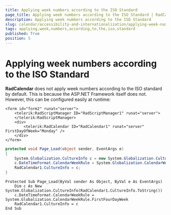 ```yaml
---
title: Applying week numbers according to the ISO Standard
page_title: Applying week numbers according to the ISO Standard | RadCalendar for ASP.NET AJAX Documentation
description: Applying week numbers according to the ISO Standard
slug: calendar/accessibility-and-internationalization/applying-week-numbers-according-to-the-iso-standard
tags: applying,week,numbers,according,to,the,iso,standard
published: True
position: 5
---
```


# Applying week numbers according to the ISO Standard


**RadCalendar** does not apply week numbers according to the ISO standard by default. This is because the ASP.NET Framework itself does not. However, this can be configured easily at runtime:



````ASPNET
<form id="form2" runat="server">
    <telerik:RadScriptManager ID="RadScriptManager1" runat="server">
    </telerik:RadScriptManager>
    <div>
        <telerik:RadCalendar ID="RadCalendar1" runat="server" FirstDayOfWeek="Monday" />
    </div>
</form>
````
````C#
protected void Page_Load(object sender, EventArgs e)
{
    System.Globalization.CultureInfo c = new System.Globalization.CultureInfo(RadCalendar1.CultureInfo.ToString());
    c.DateTimeFormat.CalendarWeekRule = System.Globalization.CalendarWeekRule.FirstFourDayWeek;
    RadCalendar1.CultureInfo = c;
}
````
````VB.NET
Protected Sub Page_Load(ByVal sender As Object, ByVal e As EventArgs)
    Dim c As New System.Globalization.CultureInfo(RadCalendar1.CultureInfo.ToString())
    c.DateTimeFormat.CalendarWeekRule = System.Globalization.CalendarWeekRule.FirstFourDayWeek
    RadCalendar1.CultureInfo = c
End Sub
````


